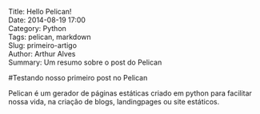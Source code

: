 Title: Hello Pelican!  
Date: 2014-08-19 17:00  
Category: Python  
Tags: pelican, markdown  
Slug: primeiro-artigo  
Author: Arthur Alves  
Summary: Um resumo sobre o post do Pelican

#Testando nosso primeiro post no Pelican

Pelican é um gerador de páginas estáticas criado em python para facilitar nossa vida, na 
criação de blogs, landingpages ou site estáticos.

